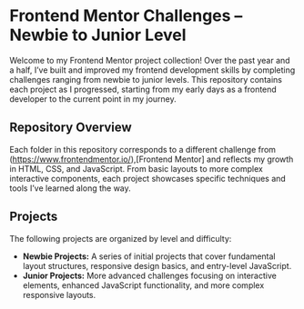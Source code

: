 # Frontend Mentor Challenges – Newbie to Junior Level
Welcome to my Frontend Mentor project collection! Over the past year and a half, I’ve built and improved my frontend development skills by completing challenges ranging from newbie to junior levels. This repository contains each project as I progressed, starting from my early days as a frontend developer to the current point in my journey.
## Repository Overview
Each folder in this repository corresponds to a different challenge from (https://www.frontendmentor.io/),[Frontend Mentor] and reflects my growth in HTML, CSS, and JavaScript. From basic layouts to more complex interactive components, each project showcases specific techniques and tools I’ve learned along the way.
## Projects
The following projects are organized by level and difficulty:

+ **Newbie Projects:** A series of initial projects that cover fundamental layout structures, responsive design basics, and entry-level JavaScript.
+ **Junior Projects:** More advanced challenges focusing on interactive elements, enhanced JavaScript functionality, and more complex responsive layouts.
